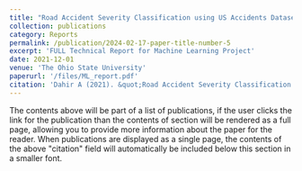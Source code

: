 ```yaml
---
title: "Road Accident Severity Classification using US Accidents Dataset"
collection: publications
category: Reports
permalink: /publication/2024-02-17-paper-title-number-5
excerpt: 'FULL Technical Report for Machine Learning Project'
date: 2021-12-01
venue: 'The Ohio State University'
paperurl: '/files/ML_report.pdf'
citation: 'Dahir A (2021). &quot;Road Accident Severity Classification using US Accidents Dataset.&quot; <i>The Ohio State University</i>.'
---
```


The contents above will be part of a list of publications, if the user clicks the link for the publication than the contents of section will be rendered as a full page, allowing you to provide more information about the paper for the reader. When publications are displayed as a single page, the contents of the above "citation" field will automatically be included below this section in a smaller font.
